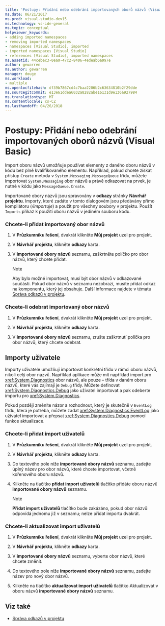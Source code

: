 ```yaml
---
title: 'Postupy: Přidání nebo odebrání importovaných oborů názvů (Visual Basic)'
ms.date: 06/21/2017
ms.prod: visual-studio-dev15
ms.technology: vs-ide-general
ms.topic: conceptual
helpviewer_keywords:
- adding imported namespaces
- removing imported namespaces
- namespaces [Visual Studio], imported
- imported namespaces [Visual Studio]
- references [Visual Studio], imported namespaces
ms.assetid: 44cebec3-0ea0-47c2-8406-4edeab6a997e
author: gewarren
ms.author: gewarren
manager: douge
ms.workload:
- multiple
ms.openlocfilehash: df39b7867cd4c7baa2206b2c63634810b2f29dde
ms.sourcegitcommit: e13e61ddea6032a8282abe16131d9e136a927984
ms.translationtype: MT
ms.contentlocale: cs-CZ
ms.lasthandoff: 04/26/2018
---
```

# <a name="how-to-add-or-remove-imported-namespaces-visual-basic"></a>Postupy: Přidání nebo odebrání importovaných oborů názvů (Visual Basic)

Import oboru názvů umožňuje používat elementy z daného oboru názvů v kódu bez plně kvalifikovaného elementu. Například, pokud chcete získat přístup `Create` metoda v `System.Messaging.MessageQueue` třídu, můžete importovat `System.Messaging` obor názvů a právě odkazovat na prvek, je nutné v kódu jako `MessageQueue.Create`.

 Importované obory názvů jsou spravovány v **odkazy** stránky **Návrhář projektu**. Importy, které zadáte v tomto dialogovém jsou předávány přímo kompilátoru (*/importuje*) a použít pro všechny soubory v projektu. Použít `Imports` příkaz k použití oboru názvů v jediném souboru kódu.

### <a name="to-add-an-imported-namespace"></a>Chcete-li přidat importovaný obor názvů

1.  V **Průzkumníku řešení**, dvakrát klikněte **Můj projekt** uzel pro projekt.

2.  V **Návrhář projektu**, klikněte **odkazy** karta.

3.  V **importované obory názvů** seznamu, zaškrtněte políčko pro obor názvů, který chcete přidat.

    > [!NOTE]
    >  Aby bylo možné importovat, musí být obor názvů v odkazované součásti. Pokud obor názvů v seznamu nezobrazí, musíte přidat odkaz na komponentu, který jej obsahuje. Další informace najdete v tématu [Správa odkazů v projektu](managing-references-in-a-project.md).

### <a name="to-remove-an-imported-namespace"></a>Chcete-li odebrat importovaný obor názvů

1.  V **Průzkumníku řešení**, dvakrát klikněte **Můj projekt** uzel pro projekt.

2.  V **Návrhář projektu**, klikněte **odkazy** karta.

3.  V **importované obory názvů** seznamu, zrušte zaškrtnutí políčka pro obor názvů, který chcete odebrat.

## <a name="user-imports"></a>Importy uživatele
 Importy uživatele umožňují importovat konkrétní třídu v rámci oboru názvů, nikoli celý obor názvů. Například aplikace může mít například import pro <xref:System.Diagnostics> obor názvů, ale pouze – třída v daném oboru názvů, které vás zajímají je `Debug` třídy. Můžete definovat <xref:System.Diagnostics.Debug> jako uživatel importovat a pak odeberte importu pro <xref:System.Diagnostics>.

 Pokud později změníte názor a rozhodnout, který je skutečně v `EventLog` třídu, která je potřeba, můžete zadat <xref:System.Diagnostics.EventLog> jako uživatel importovat a přepsat <xref:System.Diagnostics.Debug> pomocí funkce aktualizace.

### <a name="to-add-a-user-import"></a>Chcete-li přidat import uživatelů

1.  V **Průzkumníku řešení**, dvakrát klikněte **Můj projekt** uzel pro projekt.

2.  V **Návrhář projektu**, klikněte **odkazy** karta.

3.  Do textového pole níže **importované obory názvů** seznamu, zadejte úplný název pro obor názvů, které chcete importovat, včetně kořenového oboru názvů.

4.  Klikněte na tlačítko **přidat import uživatelů** tlačítko přidáte oboru názvů **importované obory názvů** seznamu.

    > [!NOTE]
    > **Přidat import uživatelů** tlačítko bude zakázáno, pokud obor názvů odpovídá jednomu již v seznamu; nelze přidat importu dvakrát.

### <a name="to-update-a-user-import"></a>Chcete-li aktualizovat import uživatelů

1.  V **Průzkumníku řešení**, dvakrát klikněte **Můj projekt** uzel pro projekt.

2.  V **Návrhář projektu**, klikněte **odkazy** karta.

3.  V **importované obory názvů** seznamu, vyberte obor názvů, které chcete změnit.

4.  Do textového pole níže **importované obory názvů** seznamu, zadejte název pro nový obor názvů.

5.  Klikněte na tlačítko **aktualizovat import uživatelů** tlačítko Aktualizovat v oboru názvů **importované obory názvů** seznamu.

## <a name="see-also"></a>Viz také

- [Správa odkazů v projektu](../ide/managing-references-in-a-project.md)